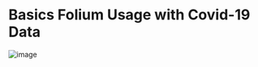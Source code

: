 # Basics Folium Usage with Covid-19 Data

![image](https://github.com/mehmetrehaozturk/Covid19_FoliumMap/assets/147929988/ad23f2a8-56e4-46a8-966f-80d33e20fd68)
